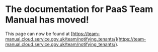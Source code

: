 
# The documentation for PaaS Team Manual has moved!
This page can now be found at [https://team-manual.cloud.service.gov.uk/team/notifying_tenants/](https://team-manual.cloud.service.gov.uk/team/notifying_tenants/).
